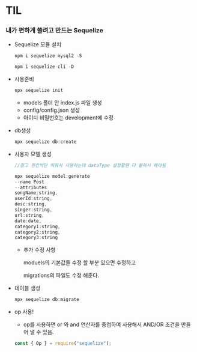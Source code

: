 # TIL

### 내가 편하게 쓸려고 만드는 Sequelize

- Sequelize 모듈 설치
    
    ```jsx
    npm i sequelize mysql2 -S
    
    npm i sequelize-cli -D
    ```
    
- 사용준비
    
    ```jsx
    npx sequelize init
    ```
    
    - models 폴더 안 index.js 파일 생성
    - config/config.json 생성
    - 아이디 비밀번호는 development에 수정
- db생성
    
    ```jsx
    npx sequelize db:create
    ```
    
- 사용자 모델 생성
    
    ```jsx
    //참고 한칸씩만 띄워서 사용하는데 dataType 설정할땐 다 붙혀서 해야됨
    
    npx sequelize model:generate 
    --name Post 
    --attributes 
    songName:string,
    userId:string,
    desc:string,
    singer:string,
    url:string,
    date:date,
    category1:string,
    category2:string,
    category3:string
    ```
    
    - 추가 수정 사항
        
        moduels의 기본값들 수정 할 부분 있으면 수정하고
        
        migrations의 파일도 수정 해준다.
        
- 테이블 생성
    
    ```jsx
    npx sequelize db:migrate
    ```
    
- op 사용!
    - op를 사용하면 or 와 and 연산자를 중첩하여 사용해서 AND/OR 조건을 만들어 낼 수 있음.
    
    ```jsx
    const { Op } = require("sequelize");
    ```
